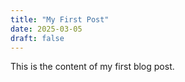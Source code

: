 ```yaml
---
title: "My First Post"
date: 2025-03-05
draft: false
---
```


This is the content of my first blog post.